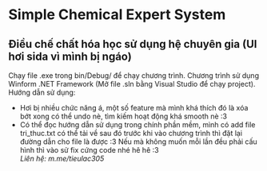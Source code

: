# Simple Chemical Expert System

## Điều chế chất hóa học sử dụng hệ chuyên gia (UI hơi sida vì mình bị ngáo)

Chạy file .exe trong bin/Debug/ để chạy chương trình.
Chương trình sử dụng Winform .NET Framework (Mở file .sln bằng Visual Studio để chạy project).\
Hướng dẫn sử dụng:
- Hơi bị nhiều chức năng á, một số feature mà mình khá thích đó là xóa bớt xong có thể undo nè, tìm kiếm hoạt động khá smooth nè :3  
- Có thể đọc hướng dẫn sử dụng trong chính phần mềm, mình có add file tri_thuc.txt có thể tải về sau đó trước khi vào chương trình thì đặt lại đường dẫn cho file là được :3 Nếu mà không muốn mỗi lần đều phải cấu hình thì vào sử fix cứng code nhé hê hê :3
\
*Liên hệ: m.me/tieulac305*